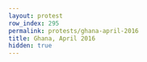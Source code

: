 ```yaml
---
layout: protest
row_index: 295
permalink: protests/ghana-april-2016
title: Ghana, April 2016
hidden: true
---
```

